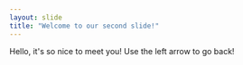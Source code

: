 ```yaml
---
layout: slide
title: "Welcome to our second slide!"
---
```

Hello, it's so nice to meet you!
Use the left arrow to go back!
